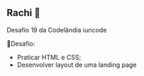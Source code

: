 ## Rachi 🐋

Desafio 19 da Codelândia iuricode

🎯Desafio:
- Praticar HTML e CSS;
- Desenvolver layout de uma landing page
